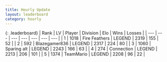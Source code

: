 ```yaml
---
title: Hourly Update
layout: leaderboard
category: hourly
---
```


{: .leaderboard}
| Rank | LV | Player | Division | Elo | Wins | Losses |
| --- | --- | --- | --- | --- | --- | --- |
| <span data-change="0">1</span> | 1018 | <span title="ID: 357425">Fire Feathers</span> | LEGEND | <span data-change="0">2319</span> | <span data-change="0">155</span> | <span data-change="0">52</span> |
| <span data-change="0">2</span> | 592 | <span title="ID: 454722">Blazegamer836</span> | LEGEND | <span data-change="0">2317</span> | <span data-change="0">224</span> | <span data-change="0">80</span> |
| <span data-change="0">3</span> | 1060 | <span title="ID: 203132">Sparing alt</span> | LEGEND | <span data-change="0">2243</span> | <span data-change="0">166</span> | <span data-change="0">63</span> |
| <span data-change="0">4</span> | 274 | <span title="ID: 539711">Connection</span> | LEGEND | <span data-change="-16">2213</span> | <span data-change="0">206</span> | <span data-change="1">101</span> |
| <span data-change="0">5</span> | 1374 | <span title="ID: 164871">TeamMario</span> | LEGEND | <span data-change="0">2208</span> | <span data-change="0">96</span> | <span data-change="0">22</span> |